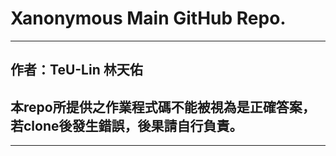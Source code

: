 # Xanonymous Main GitHub Repo.
---
## 作者：TeU-Lin 林天佑
## 本repo所提供之作業程式碼不能被視為是正確答案，若clone後發生錯誤，後果請自行負責。
---
